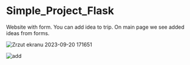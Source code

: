 # Simple_Project_Flask
Website with form. You can add idea to trip. On main page we see added ideas from forms.

![Zrzut ekranu 2023-09-20 171651](https://github.com/Dirmeril/Simple_Project_Flask/assets/102697092/5e24b685-5cc6-4a72-a4b7-e721e5521624)

![add](https://github.com/Dirmeril/Simple_Project_Flask/assets/102697092/b7b88023-0f62-4799-8cc9-46fb88b4a163)

